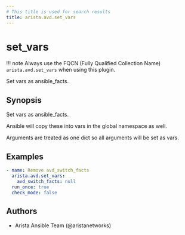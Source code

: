 ```yaml
---
# This title is used for search results
title: arista.avd.set_vars
---
```

<!--
  ~ Copyright (c) 2023-2024 Arista Networks, Inc.
  ~ Use of this source code is governed by the Apache License 2.0
  ~ that can be found in the LICENSE file.
  -->

# set_vars

!!! note
    Always use the FQCN (Fully Qualified Collection Name) `arista.avd.set_vars` when using this plugin.

Set vars as ansible_facts.

## Synopsis

Set vars as ansible_facts.

Ansible will copy these into vars in the global namespace as well.

Arguments are treated as one dict so all arguments will be set as vars.

## Examples

```yaml
- name: Remove avd_switch_facts
  arista.avd.set_vars:
    avd_switch_facts: null
  run_once: true
  check_mode: false
```

## Authors

- Arista Ansible Team (@aristanetworks)
